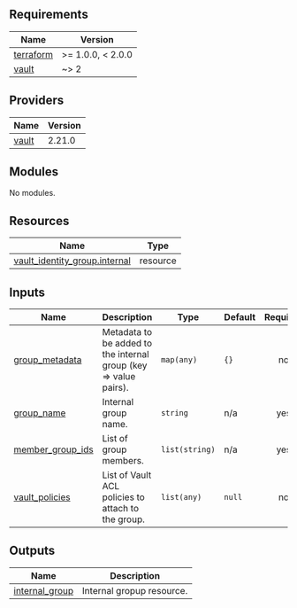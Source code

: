 ## Requirements

| Name | Version |
|------|---------|
| <a name="requirement_terraform"></a> [terraform](#requirement\_terraform) | >= 1.0.0, < 2.0.0 |
| <a name="requirement_vault"></a> [vault](#requirement\_vault) | ~> 2 |

## Providers

| Name | Version |
|------|---------|
| <a name="provider_vault"></a> [vault](#provider\_vault) | 2.21.0 |

## Modules

No modules.

## Resources

| Name | Type |
|------|------|
| [vault_identity_group.internal](https://registry.terraform.io/providers/hashicorp/vault/latest/docs/resources/identity_group) | resource |

## Inputs

| Name | Description | Type | Default | Required |
|------|-------------|------|---------|:--------:|
| <a name="input_group_metadata"></a> [group\_metadata](#input\_group\_metadata) | Metadata to be added to the internal group (key => value pairs). | `map(any)` | `{}` | no |
| <a name="input_group_name"></a> [group\_name](#input\_group\_name) | Internal group name. | `string` | n/a | yes |
| <a name="input_member_group_ids"></a> [member\_group\_ids](#input\_member\_group\_ids) | List of group members. | `list(string)` | n/a | yes |
| <a name="input_vault_policies"></a> [vault\_policies](#input\_vault\_policies) | List of Vault ACL policies to attach to the group. | `list(any)` | `null` | no |

## Outputs

| Name | Description |
|------|-------------|
| <a name="output_internal_group"></a> [internal\_group](#output\_internal\_group) | Internal gropup resource. |
